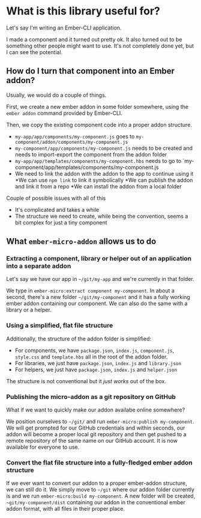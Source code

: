 # What is this library useful for?

Let's say I'm writing an Ember-CLI application.

I made a component and it turned out pretty ok. It also turned out to be something other people might want to use. It's not completely done yet, but I can see the potential.

## How do I turn that component into an Ember addon?

Usually, we would do a couple of things.

First, we create a new ember addon in some folder somewhere, using the `ember addon` command provided by Ember-CLI.

Then, we copy the existing component code into a proper addon structure.
* `my-app/app/components/my-component.js` goes to `my-component/addon/components/my-component.js`
* `my-component/app/components/my-component.js` needs to be created and needs to import-export the component from the addon folder
* `my-app/app/templates/components/my-component.hbs` needs to go to `my-component/app/templates/components/my-component.js
* We need to link the addon with the addon to the app to continue using it
  *We can use `npm link` to link it symbolically
  *We can publish the addon and link it from a repo
  *We can install the addon from a local folder

Couple of possible issues with all of this
* It's complicated and takes a while
* The structure we need to create, while being the convention, seems a bit complex for just a tiny component

## What `ember-micro-addon` allows us to do

### Extracting a component, library or helper out of an application into a separate addon

Let's say we have our app in `~/git/my-app` and we're currently in that folder.

We type in `ember-micro:extract component my-component`. In about a second, there's a new folder `~/git/my-component` and it has a fully working ember addon containing our component. We can also do the same with a library or a helper.

### Using a simplified, flat file structure

Additionally, the structure of the addon folder is simplified:
* For components, we have `package.json`, `index.js`, `component.js`, `style.css` and `template.hbs` all in the root of the addon folder.
* For libraries, we just have `package.json`, `index.js` and `library.json`
* For helpers, we just have `package.json`, `index.js` and `helper.json`

The structure is not conventional but it _just works_ out of the box.

### Publishing the micro-addon as a git repository on GitHub

What if we want to quickly make our addon availabe online somewhere?

We position ourselves to `~/git/` and run `ember-micro:publish my-component`. We will get prompted for our GitHub credentials and within seconds, our addon will become a proper local git repository and then get pushed to a remote repository of the same name on our GitHub account. It is now available for everyone to use.

### Convert the flat file structure into a fully-fledged ember addon structure

If we ever want to convert our addon to a proper ember-addon structure, we can still do it. We simply move to `~/git` where our addon folder currently is and we run `ember-micro:build my-component`. A new folder will be created, `~git/my-component/dist` containing our addon in the conventional ember addon format, with all files in their proper place. 

